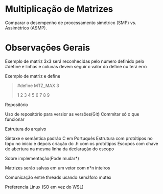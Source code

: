 # Multiplicação de Matrizes
Comparar o desempenho de processamento simétrico (SMP) vs. Assimétrico (ASMP). 


# Observações Gerais 
Exemplo de matriz 3x3 será reconhecidas pelo numero definido pelo #define e linhas e colunas devem seguir o valor do define ou terá erro

Exemplo de matriz e define

>#define MTZ_MAX 3
>
>1 2 3
>4 5 6
>7 8 9

Repositório

Uso de repositório para versior as versões(Git)
Commitar só o que funcionar

Estrutura do arquivo

Sintaxe e semântica padrão C em Portuquês
Estrutura com protótipos no topo no inicio e depois criação do .h com os protótipos
Escopos com chave de abertura na mesma linha da declaração do escopo

Sobre implementação(Pode mudar*)

Matrizes serão salvas em um vetor com n*n inteiros

Comunicação entre threads usando semáforo mutex

Preferencia Linux (SO em vez do WSL)